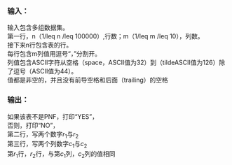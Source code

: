 
### 输入：
输入包含多组数据集。<br>
第一行，n（1/leq n /leq 100000）,行数；m（1/leq m /leq 10），列数。<br>
接下来n行包含表的行。<br>
每行包含m列值用逗号“，”分割开。<br>
列值包含ASCII字符从空格（space，ASCII值为32）到（tildeASCII值为126）除了逗号（ASCII值为44）。<br>
值都是非空的，并且没有前导空格和后面（trailing）的空格<br>


### 输出：
如果该表不是PNF，打印“YES”，<br>
否则，打印“NO”，<br>
第二行，写两个数字$r_{1}$与$r_{2}$<br>
第三行，写两个列数字$c_{1}$与$c_{2}$<br>
第$r_{1}$行，$r_{2}$行，与第$c_{1}$列，$c_{2}$列的值相同<br>






